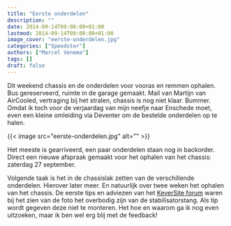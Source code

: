 ```yaml
---
title: "Eerste onderdelen"
description: ""
date: 2014-09-14T09:00:00+01:00
lastmod: 2014-09-14T09:00:00+01:00
image_cover: "eerste-onderdelen.jpg"
categories: ["Speedster"]
authors: ["Marcel Venema"] 
tags: []
draft: false
---
```


Dit weekend chassis en de onderdelen voor vooras en remmen ophalen. Bus gereserveerd, ruimte in de garage gemaakt. Mail van Martijn van AirCooled, vertraging bij het stralen, chassis is nog niet klaar. Bummer. Omdat ik toch voor de verjaardag van mijn neefje naar Enschede moet, even een kleine omleiding via Deventer om de bestelde onderdelen op te halen.

<!--more-->

{{< image src="eerste-onderdelen.jpg" alt="" >}}

Het meeste is gearriveerd, een paar onderdelen staan nog in backorder. Direct een nieuwe afspraak gemaakt voor het ophalen van het chassis: zaterdag 27 september.

Volgende taak is het in de chassislak zetten van de verschillende onderdelen. Hierover later meer. En natuurlijk over twee weken het ophalen van het chassis. De eerste tips en adviezen van het [KeverSite forum](http://www.keversite.nl/forum/viewtopic.php?f=19&t=33154) waren bij het zien van de foto het overbodig zijn van de stabilisatorstang. Als tip wordt gegeven deze niet te monteren. Het hoe en waarom ga ik nog even uitzoeken, maar ik ben wel erg blij met de feedback!
